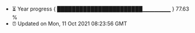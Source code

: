 - ⏳ Year progress { ███████████████████████▁▁▁▁▁▁▁ } 77.63 %
- ⏰ Updated on Mon, 11 Oct 2021 08:23:56 GMT

